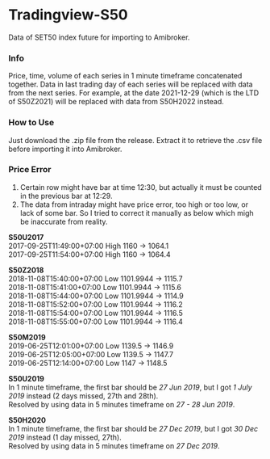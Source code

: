 # Tradingview-S50
Data of SET50 index future for importing to Amibroker.

### Info
Price, time, volume of each series in 1 minute timeframe concatenated together. Data in last trading day of each series will be replaced with data from the next series. For example, at the date 2021-12-29 (which is the LTD of S50Z2021) will be replaced with data from S50H2022 instead.

### How to Use
Just download the .zip file from the release. Extract it to retrieve the .csv file before importing it into Amibroker.

### Price Error
1. Certain row might have bar at time 12:30, but actually it must be counted in the previous bar at 12:29.
2. The data from intraday might have price error, too high or too low, or lack of some bar. So I tried to correct it manually as below which migh be inaccurate from reality.

**S50U2017**  
2017-09-25T11:49:00+07:00  High 1160 -> 1064.1  
2017-09-25T11:54:00+07:00  High 1160 -> 1064.4  

**S50Z2018**  
2018-11-08T15:40:00+07:00  Low 1101.9944 -> 1115.7  
2018-11-08T15:41:00+07:00  Low 1101.9944 -> 1115.6  
2018-11-08T15:44:00+07:00  Low 1101.9944 -> 1114.9  
2018-11-08T15:52:00+07:00  Low 1101.9944 -> 1116.2  
2018-11-08T15:54:00+07:00  Low 1101.9944 -> 1116.5  
2018-11-08T15:55:00+07:00  Low 1101.9944 -> 1116.4  

**S50M2019**  
2019-06-25T12:01:00+07:00  Low 1139.5 -> 1146.9  
2019-06-25T12:05:00+07:00  Low 1139.5 -> 1147.7  
2019-06-25T12:14:00+07:00  Low 1147 -> 1148.5  

**S50U2019**  
In 1 minute timeframe, the first bar should be _27 Jun 2019_, but I got _1 July 2019_ instead (2 days missed, 27th and 28th).  
Resolved by using data in 5 minutes timeframe on _27 - 28 Jun 2019_.

**S50H2020**  
In 1 minute timeframe, the first bar should be _27 Dec 2019_, but I got _30 Dec 2019_ instead (1 day missed, 27th).  
Resolved by using data in 5 minutes timeframe on _27 Dec 2019_.
  

